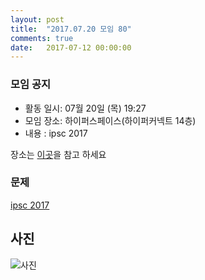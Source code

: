 ```yaml
---
layout: post
title:  "2017.07.20 모임 80"
comments: true
date:   2017-07-12 00:00:00
---
```


### 모임 공지

- 활동 일시: 07월 20일 (목) 19:27
- 모임 장소: 하이퍼스페이스(하이퍼커넥트 14층)
- 내용 : ipsc 2017

장소는 [이곳](http://career.hpcnt.com/)을 참고 하세요

### 문제

[ipsc 2017](https://ipsc.ksp.sk/2017/problems)<br>



## 사진
![사진](https://ipsc.ksp.sk/static/ipsc.gif)
